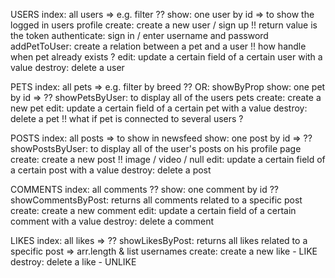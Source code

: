 USERS
index: all users => e.g. filter ??
show: one user by id => to show the logged in users profile
create: create a new user / sign up !! return value is the token
authenticate: sign in / enter username and password
addPetToUser: create a relation between a pet and a user !! how handle when pet already exists ?
edit: update a certain field of a certain user with a value
destroy: delete a user

PETS
index: all pets => e.g. filter by breed ?? OR: showByProp
show: one pet by id => ??
showPetsByUser: to display all of the users pets
create: create a new pet
edit: update a certain field of a certain pet with a value
destroy: delete a pet !! what if pet is connected to several users ?

POSTS
index: all posts => to show in newsfeed
show: one post by id => ??
showPostsByUser: to display all of the user's posts on his profile page
create: create a new post !! image / video / null
edit: update a certain field of a certain post with a value
destroy: delete a post

COMMENTS
index: all comments ??
show: one comment by id ??
showCommentsByPost: returns all comments related to a specific post
create: create a new comment
edit: update a certain field of a certain comment with a value
destroy: delete a comment

LIKES
index: all likes => ??
showLikesByPost: returns all likes related to a specific post => arr.length & list usernames
create: create a new like - LIKE
destroy: delete a like - UNLIKE
